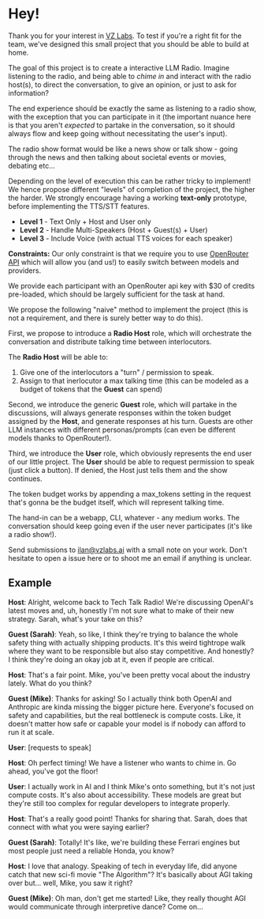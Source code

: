 # Hey!

Thank you for your interest in [VZ Labs](https://vzlabs.ai). To test if you're a right fit for the team, we've designed this small project that you should be able to build at home.

The goal of this project is to create a interactive LLM Radio. Imagine listening to the radio, and being able to *chime in* and interact with the radio host(s), to direct the conversation, to give an opinion, or just to ask for information? 

The end experience should be exactly the same as listening to a radio show, with the exception that you can participate in it (the important nuance here is that you aren't *expected* to partake in the conversation, so it should always flow and keep going without necessitating the user's input). 

The radio show format would be like a news show or talk show - going through the news and then talking about societal events or movies, debating etc...

Depending on the level of execution this can be rather tricky to implement! We hence propose different "levels" of completion of the project, the higher the harder. We strongly encourage having a working **text-only** prototype, before implementing the TTS/STT features.

- **Level 1** - Text Only + Host and User only 
- **Level 2** - Handle Multi-Speakers (Host + Guest(s) + User)
- **Level 3** - Include Voice (with actual TTS voices for each speaker)

**Constraints:** Our only constraint is that we require you to use [OpenRouter API](https://openrouter.ai/docs/) which will allow you (and us!) to easily switch between models and providers.

We provide each participant with an OpenRouter api key with $30 of credits pre-loaded, which should be largely sufficient for the task at hand. 

We propose the following "naive" method to implement the project (this is not a requirement, and there is surely better way to do this).

First, we propose to introduce a **Radio Host** role, which will orchestrate the conversation and distribute talking time between interlocutors.

The **Radio Host** will be able to:

1. Give one of the interlocutors a "turn" / permission to speak.
2. Assign to that inerlocutor a max talking time (this can be modeled as a budget of tokens that the **Guest** can spend)

Second, we introduce the generic **Guest** role, which will partake in the discussions, will always generate responses within the token budget assigned by the **Host**, and generate responses at his turn. Guests are other LLM instances with different personas/prompts (can even be different models thanks to OpenRouter!).

Third, we introduce the **User** role, which obviously represents the end user of our little project. The **User** should be able to request permission to speak (just click a button). If denied, the Host just tells them and the show continues.

The token budget works by appending a max_tokens setting in the request that's gonna be the budget itself, which will represent talking time. 


The hand-in can be a webapp, CLI, whatever - any medium works. The conversation should keep going even if the user never participates (it's like a radio show!).

Send submissions to [ilan@vzlabs.ai](mailto:ilan@vzlabs.ai) with a small note on your work. Don't hesitate to open a issue here or to shoot me an email if anything is unclear.

## Example

**Host**: Alright, welcome back to Tech Talk Radio! We're discussing OpenAI's latest moves and, uh, honestly I'm not sure what to make of their new strategy. Sarah, what's your take on this?

**Guest (Sarah)**: Yeah, so like, I think they're trying to balance the whole safety thing with actually shipping products. It's this weird tightrope walk where they want to be responsible but also stay competitive. And honestly? I think they're doing an okay job at it, even if people are critical.

**Host**: That's a fair point. Mike, you've been pretty vocal about the industry lately. What do you think?

**Guest (Mike)**: Thanks for asking! So I actually think both OpenAI and Anthropic are kinda missing the bigger picture here. Everyone's focused on safety and capabilities, but the real bottleneck is compute costs. Like, it doesn't matter how safe or capable your model is if nobody can afford to run it at scale.

**User**: [requests to speak]

**Host**: Oh perfect timing! We have a listener who wants to chime in. Go ahead, you've got the floor!

**User**: I actually work in AI and I think Mike's onto something, but it's not just compute costs. It's also about accessibility. These models are great but they're still too complex for regular developers to integrate properly.

**Host**: That's a really good point! Thanks for sharing that. Sarah, does that connect with what you were saying earlier?

**Guest (Sarah)**: Totally! It's like, we're building these Ferrari engines but most people just need a reliable Honda, you know? 

**Host**: I love that analogy. Speaking of tech in everyday life, did anyone catch that new sci-fi movie "The Algorithm"? It's basically about AGI taking over but... well, Mike, you saw it right?

**Guest (Mike)**: Oh man, don't get me started! Like, they really thought AGI would communicate through interpretive dance? Come on...

